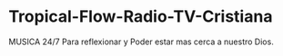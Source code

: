 # Tropical-Flow-Radio-TV-Cristiana
MUSICA 24/7 Para reflexionar y Poder estar mas cerca a nuestro Dios.
